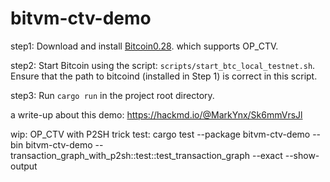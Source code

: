 # bitvm-ctv-demo
step1: Download and install [Bitcoin0.28](https://github.com/bitcoin-inquisition/bitcoin). which supports OP_CTV.

step2: Start Bitcoin using the script: `scripts/start_btc_local_testnet.sh`. Ensure that the path to bitcoind (installed in Step 1) is correct in this script.

step3: Run `cargo run` in the project root directory.

a write-up about this demo: https://hackmd.io/@MarkYnx/Sk6mmVrsJl

wip: OP_CTV with P2SH trick test: cargo test --package bitvm-ctv-demo --bin bitvm-ctv-demo -- transaction_graph_with_p2sh::test::test_transaction_graph --exact --show-output 